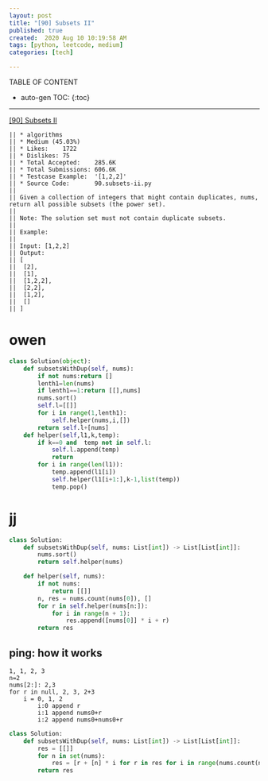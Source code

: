 ```yaml
---
layout: post
title: "[90] Subsets II"
published: true
created:  2020 Aug 10 10:19:58 AM
tags: [python, leetcode, medium]
categories: [tech]

---
```


TABLE OF CONTENT

* auto-gen TOC:
{:toc}

- - -


[[90] Subsets II](https://leetcode.com/problems/subsets-ii/description/)

    || * algorithms
    || * Medium (45.03%)
    || * Likes:    1722
    || * Dislikes: 75
    || * Total Accepted:    285.6K
    || * Total Submissions: 606.6K
    || * Testcase Example:  '[1,2,2]'
    || * Source Code:       90.subsets-ii.py
    ||
    || Given a collection of integers that might contain duplicates, nums,
    return all possible subsets (the power set).
    ||
    || Note: The solution set must not contain duplicate subsets.
    ||
    || Example:
    ||
    || Input: [1,2,2]
    || Output:
    || [
    || ⁠ [2],
    || ⁠ [1],
    || ⁠ [1,2,2],
    || ⁠ [2,2],
    || ⁠ [1,2],
    || ⁠ []
    || ]

# owen

```python
class Solution(object):
    def subsetsWithDup(self, nums):
        if not nums:return []
        lenth1=len(nums)
        if lenth1==1:return [[],nums]
        nums.sort()
        self.l=[[]]
        for i in range(1,lenth1):
            self.helper(nums,i,[])
        return self.l+[nums]
    def helper(self,l1,k,temp):
        if k==0 and  temp not in self.l:
            self.l.append(temp)
            return
        for i in range(len(l1)):
            temp.append(l1[i])
            self.helper(l1[i+1:],k-1,list(temp))
            temp.pop()
```

# jj

```python
class Solution:
    def subsetsWithDup(self, nums: List[int]) -> List[List[int]]:
        nums.sort()
        return self.helper(nums)

    def helper(self, nums):
        if not nums:
            return [[]]
        n, res = nums.count(nums[0]), []
        for r in self.helper(nums[n:]):
            for i in range(n + 1):
                res.append([nums[0]] * i + r)
        return res
```

## ping: how it works

    1, 1, 2, 3
    n=2
    nums[2:]: 2,3
    for r in null, 2, 3, 2+3
        i = 0, 1, 2
            i:0 append r
            i:1 append nums0+r
            i:2 append nums0+nums0+r



```python
class Solution:
    def subsetsWithDup(self, nums: List[int]) -> List[List[int]]:
        res = [[]]
        for n in set(nums):
            res = [r + [n] * i for r in res for i in range(nums.count(n) + 1)]
        return res
```



